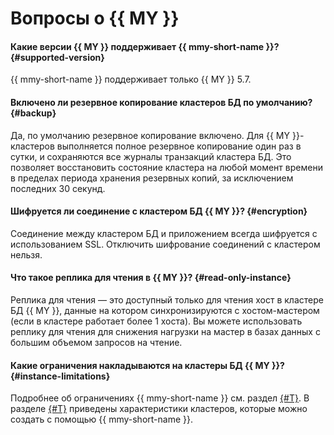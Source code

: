 # Вопросы о {{ MY }}

#### Какие версии {{ MY }} поддерживает {{ mmy-short-name }}? {#supported-version}

{{ mmy-short-name }} поддерживает только {{ MY }} 5.7.

#### Включено ли резервное копирование кластеров БД по умолчанию? {#backup}

Да, по умолчанию резервное копирование включено. Для {{ MY }}-кластеров выполняется полное резервное копирование один раз в сутки, и сохраняются все журналы транзакций кластера БД. Это позволяет восстановить состояние кластера на любой момент времени в пределах периода хранения резервных копий, за исключением последних 30 секунд.

#### Шифруется ли соединение с кластером БД {{ MY }}? {#encryption}

Соединение между кластером БД и приложением всегда шифруется с использованием SSL. Отключить шифрование соединений с кластером нельзя.

#### Что такое реплика для чтения в {{ MY }}? {#read-only-instance}

Реплика для чтения — это доступный только для чтения хост в кластере БД {{ MY }}, данные на котором синхронизируются с хостом-мастером (если в кластере работает более 1 хоста). Вы можете использовать реплику для чтения для снижения нагрузки на мастер в базах данных с большим объемом запросов на чтение.

#### Какие ограничения накладываются на кластеры БД {{ MY }}? {#instance-limitations}

Подробнее об ограничениях {{ mmy-short-name }} см. раздел [{#T}](../concepts/limits.md). В разделе [{#T}](../concepts/instance-types.md) приведены характеристики кластеров, которые можно создать с помощью {{ mmy-short-name }}.

